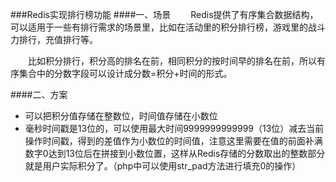 ###Redis实现排行榜功能
####一、场景
&emsp;&emsp;Redis提供了有序集合数据结构，可以适用于一些有排行需求的场景里，比如在活动里的积分排行榜，游戏里的战斗力排行，充值排行等。

&emsp;&emsp;比如积分排行，积分高的排名在前，相同积分的按时间早的排名在前，所以有序集合中的分数字段可以设计成分数=积分+时间的形式。

####二、方案

- 可以把积分值存储在整数位，时间值存储在小数位
- 毫秒时间戳是13位的，可以使用最大时间9999999999999（13位）减去当前操作时间戳，得到的差值作为小数位的时间值，注意这里需要在值的前面补满数字0达到13位后在拼接到小数位置，这样从Redis存储的分数取出的整数部分就是用户实际积分了。（php中可以使用str_pad方法进行填充0的操作）